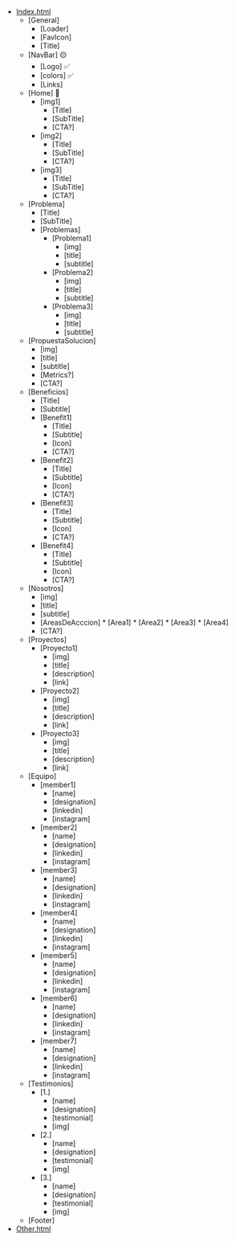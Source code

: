 *   [Index.html](index.html)
    *   [General]
        *   [Loader] 
        *   [FavIcon]
        *   [Title]
    *   [NavBar] 🟡
        *   [Logo] ✅
        *   [colors] ✅
        *   [Links]
    *   [Home] 🔴
        *   [img1]
            *   [Title] 
            *   [SubTitle]
            *   [CTA?]
        *   [img2]
            *   [Title]
            *   [SubTitle]
            *   [CTA?]
        *   [img3]
            *   [Title]
            *   [SubTitle]
            *   [CTA?]
    *   [Problema]
        *   [Title]
        *   [SubTitle]
        *   [Problemas]
            *   [Problema1]
                *   [img]
                *   [title]
                *   [subtitle]
            *   [Problema2]
                *   [img]
                *   [title]
                *   [subtitle]
            *   [Problema3]
                *   [img]
                *   [title]
                *   [subtitle]
    *   [PropuestaSolucion]
          *   [img]
          *   [title]
          *   [subtitle]
          *   [Metrics?]
          *   [CTA?]
    *   [Beneficios]
        *   [Title]
        *   [Subtitle]
        *   [Benefit1]
            *   [Title]
            *   [Subtitle]
            *   [Icon]
            *   [CTA?]
        *   [Benefit2]
            *   [Title]
            *   [Subtitle]
            *   [Icon]
            *   [CTA?]
        *   [Benefit3]
            *   [Title]
            *   [Subtitle]
            *   [Icon]
            *   [CTA?]
        *   [Benefit4]
            *   [Title]
            *   [Subtitle]
            *   [Icon]
            *   [CTA?]
    *   [Nosotros]
          *   [img]
          *   [title]
          *   [subtitle]
          *   [AreasDeAcccion]
            *   [Area1]
            *   [Area2]
            *   [Area3]
            *   [Area4]
          *   [CTA?]
    *   [Proyectos]
        *   [Proyecto1]
            *   [img]
            *   [title]
            *   [description]
            *   [link]
        *   [Proyecto2]
            *   [img]
            *   [title]
            *   [description]
            *   [link]
        *   [Proyecto3]
            *   [img]
            *   [title]
            *   [description]
            *   [link]
    *   [Equipo]
        *   [member1]
            *   [name]
            *   [designation]
            *   [linkedin]
            *   [instagram]
        *   [member2]
            *   [name]
            *   [designation]
            *   [linkedin]
            *   [instagram]
        *   [member3]
            *   [name]
            *   [designation]
            *   [linkedin]
            *   [instagram]
        *   [member4]
            *   [name]
            *   [designation]
            *   [linkedin]
            *   [instagram]
        *   [member5]
            *   [name]
            *   [designation]
            *   [linkedin]
            *   [instagram]
        *   [member6]
            *   [name]
            *   [designation]
            *   [linkedin]
            *   [instagram]
        *   [member7]
            *   [name]
            *   [designation]
            *   [linkedin]
            *   [instagram]
    *   [Testimonios]
        *   [1.]
            *   [name]
            *   [designation]
            *   [testimonial]
            *   [img]
        *   [2.]
            *   [name]
            *   [designation]
            *   [testimonial]
            *   [img]
        *   [3.]
            *   [name]
            *   [designation]
            *   [testimonial]
            *   [img]
    *   [Footer]
*   [Other.html](other.html)
